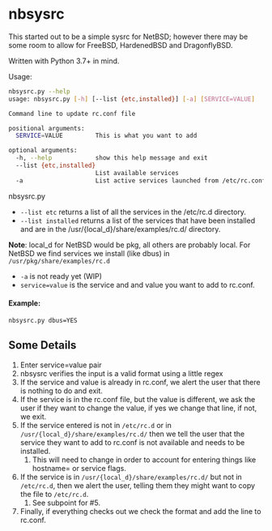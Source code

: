 # nbsysrc
This started out to be a simple sysrc for NetBSD; however there may be some room to allow for FreeBSD, HardenedBSD and DragonflyBSD.

Written with Python 3.7+ in mind.

Usage:
```bash
nbsysrc.py --help
usage: nbsysrc.py [-h] [--list {etc,installed}] [-a] [SERVICE=VALUE]

Command line to update rc.conf file

positional arguments:
  SERVICE=VALUE         This is what you want to add

optional arguments:
  -h, --help            show this help message and exit
  --list {etc,installed}
                        List available services
  -a                    List active services launched from /etc/rc.conf
  ```
  
  nbsysrc.py 
  * ```--list etc``` returns a list of all the services in the /etc/rc.d directory.
  * ```--list installed``` returns a list of the services that have been installed and are in the /usr/{local_d}/share/examples/rc.d/ directory.
   
  **Note**: local_d for NetBSD would be pkg, all others are probably local. For NetBSD we find services we install (like dbus) in ```/usr/pkg/share/examples/rc.d```
  * ```-a``` is not ready yet (WIP)
  * ```service=value``` is the service and and value you want to add to rc.conf.
  
  #### Example:
  ```nbsysrc.py dbus=YES```
  
 Some Details
 ------------
 
1. Enter service=value pair
1. nbsysrc verifies the input is a valid format using a little regex
1. If the service and value is already in rc.conf, we alert the user that there is nothing to do and exit.
1. If the service is in the rc.conf file, but the value is different, we ask the user if they want to change the value, if yes we change that line, if not, we exit.
1. If the service entered is not in ```/etc/rc.d``` or in ```/usr/{local_d}/share/examples/rc.d/``` then we tell the user that the service they want to add to rc.conf is not available and needs to be installed. 
    1. This will need to change in order to account for entering things like hostname= or service flags.
1. If the service is in ```/usr/{local_d}/share/examples/rc.d/``` but not in ```/etc/rc.d```, then we alert the user, telling them they might want to copy the file to ```/etc/rc.d```.
    1. See subpoint for #5.
1. Finally, if everything checks out we check the format and add the line to rc.conf. 
